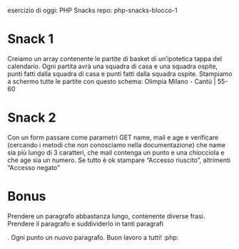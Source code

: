 esercizio di oggi: PHP Snacks
repo: php-snacks-blocco-1
# Snack 1
Creiamo un array contenente le partite di basket di un’ipotetica tappa del calendario. Ogni partita avrà una squadra di casa e una squadra ospite, punti fatti dalla squadra di casa e punti fatti dalla squadra ospite. Stampiamo a schermo tutte le partite con questo schema:
Olimpia Milano - Cantù | 55-60
# Snack 2
Con un form passare come parametri GET name, mail e age e verificare (cercando i metodi che non conosciamo nella documentazione) che name sia più lungo di 3 caratteri, che mail contenga un punto e una chiocciola e che age sia un numero. Se tutto è ok stampare “Accesso riuscito”, altrimenti “Accesso negato”
# Bonus
Prendere un paragrafo abbastanza lungo, contenente diverse frasi. Prendere il paragrafo e suddividerlo in tanti paragrafi <p>. Ogni punto un nuovo paragrafo.
Buon lavoro a tutti! :php: